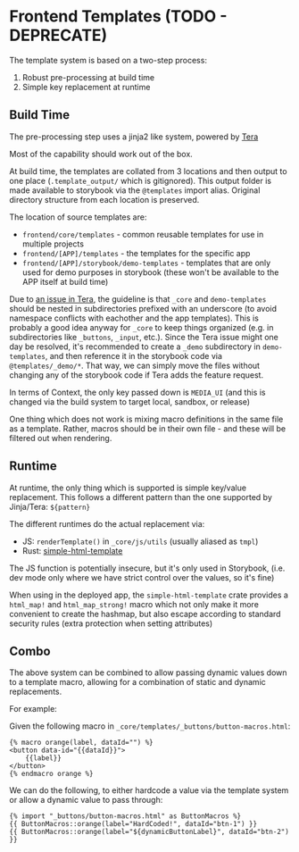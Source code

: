 # Frontend Templates (TODO - DEPRECATE)

The template system is based on a two-step process:

1. Robust pre-processing at build time
2. Simple key replacement at runtime

## Build Time

The pre-processing step uses a jinja2 like system, powered by [Tera](https://tera.netlify.app/docs)

Most of the capability should work out of the box.

At build time, the templates are collated from 3 locations and then output to one place (`.template_output/` which is gitignored). This output folder is made available to storybook via the `@templates` import alias. Original directory structure from each location is preserved.

The location of source templates are:
  * `frontend/core/templates` - common reusable templates for use in multiple projects
  * `frontend/[APP]/templates` - the templates for the specific app
  * `frontend/[APP]/storybook/demo-templates` - templates that are only used for demo purposes in storybook (these won't be available to the APP itself at build time)

Due to [an issue in Tera](https://github.com/Keats/tera/issues/547), the guideline is that `_core` and `demo-templates` should be nested in subdirectories prefixed with an underscore (to avoid namespace conflicts with eachother and the app templates). This is probably a good idea anyway for `_core` to keep things organized (e.g. in subdirectories like `_buttons`, `_input`, etc.). Since the Tera issue might one day be resolved, it's recommended to create a `_demo` subdirectory in `demo-templates`, and then reference it in the storybook code via `@templates/_demo/*`. That way, we can simply move the files without changing any of the storybook code if Tera adds the feature request.

In terms of Context, the only key passed down is `MEDIA_UI` (and this is changed via the build system to target local, sandbox, or release)

One thing which does not work is mixing macro definitions in the same file as a template. Rather, macros should be in their own file - and these will be filtered out when rendering.

## Runtime

At runtime, the only thing which is supported is simple key/value replacement. This follows a different pattern than the one supported by Jinja/Tera: `${pattern}`

The different runtimes do the actual replacement via:

  * JS: `renderTemplate()` in `_core/js/utils` (usually aliased as `tmpl`)
  * Rust: [simple-html-template](https://crates.io/crates/simple-html-template)

The JS function is potentially insecure, but it's only used in Storybook, (i.e. dev mode only where we have strict control over the values, so it's fine)

When using in the deployed app, the `simple-html-template` crate provides a `html_map!` and `html_map_strong!` macro which not only make it more convenient to create the hashmap, but also escape according to standard security rules (extra protection when setting attributes)

## Combo

The above system can be combined to allow passing dynamic values down to a template macro, allowing for a combination of static and dynamic replacements. 

For example:

Given the following macro in `_core/templates/_buttons/button-macros.html`:

```
{% macro orange(label, dataId="") %}
<button data-id="{{dataId}}">
    {{label}}
</button>
{% endmacro orange %}
```

We can do the following, to either hardcode a value via the template system or allow a dynamic value to pass through:
```
{% import "_buttons/button-macros.html" as ButtonMacros %}
{{ ButtonMacros::orange(label="HardCoded!", dataId="btn-1") }}
{{ ButtonMacros::orange(label="${dynamicButtonLabel}", dataId="btn-2") }}
```
